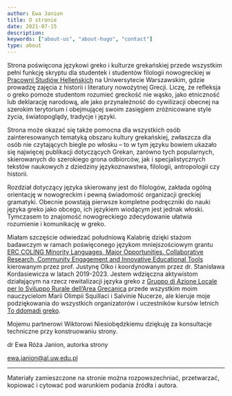 ```yaml
---
author: Ewa Janion
title: O stronie
date: 2021-07-15
description:
keywords: ["about-us", "about-hugo", "contact"]
type: about
---
```


Strona poświęcona językowi greko i kulturze grekańskiej przede wszystkim pełni funkcję skryptu dla studentek i studentów filologii nowogreckiej w [Pracowni Studiów Helleńskich](http://al.uw.edu.pl/psh/) na Uniwersytecie Warszawskim, gdzie prowadzę zajęcia z historii i literatury nowożytnej Grecji. Liczę, że refleksja o greko pomoże studentom rozumieć greckość nie wąsko, jako etniczność lub deklarację narodową, ale jako przynależność do cywilizacji obecnej na szerokim terytorium i obejmującej swoim zasięgiem zróżnicowane style życia, światopoglądy, tradycje i języki. 

Strona może okazać się także pomocna dla wszystkich osób zainteresowanych tematyką obszaru kultury grekańskiej, zwłaszcza dla osób nie czytających biegle po włosku – to w tym języku bowiem ukazało się najwięcej publikacji dotyczących Grekan, zarówno tych popularnych, skierowanych do szerokiego grona odbiorców, jak i specjalistycznych tekstów naukowych z dziedziny językoznawstwa, filologii, antropologii czy historii.

Rozdział dotyczący języka skierowany jest do filologów, zakłada ogólną orientację w nowogreckim i pewną świadomość organizacji greckiej gramatyki. Obecnie powstają pierwsze kompletne podręczniki do nauki języka greko jako obcego, ich językiem wiodącym jest jednak włoski. Tymczasem to znajomość nowogreckiego zdecydowanie ułatwia rozumienie i komunikację w greko.  

Miałam szczęście odwiedzać południową Kalabrię dzięki stażom badawczym w ramach poświęconego językom mniejszościowym grantu [ERC COLING Minority Languages, Major Opportunities. Collaborative Research, Community Engagement and Innovative Educational Tools](https://coling.al.uw.edu.pl/) kierowanym przez prof. Justynę Olko i koordynowanym przez dr. Stanisława Kordasiewicza w latach 2019-2023.  Jestem wdzięczna aktywistom działającym na rzecz rewitalizacji języka greko z [Gruppo di Azione Locale per lo Sviluppo Rurale dell’Area Grecanica](http://www.galareagrecanica.it/) przede wszystkim moim nauczycielom Marii Olimpii Squillaci i Salvinie Nucerze, ale kieruje moje podziękowania do wszystkich organizatorów i uczestników kursów letnich [To ddomadi greko](https://jalotuvua.com/index.php/component/k2/to-ddomadi-greko-2022-1-7-agosto-2022-bova-marina).  

Mojemu partnerowi Wiktorowi Niesiobędzkiemu dziękuję za konsultacje techniczne przy konstruowaniu strony.  

dr Ewa Róża Janion, autorka strony

ewa.janion@al.uw.edu.pl

--- 

Materiały zamieszczone na stronie można rozpowszechniać, przetwarzać, kopiować i cytować pod warunkiem podania źródła i autora. 
